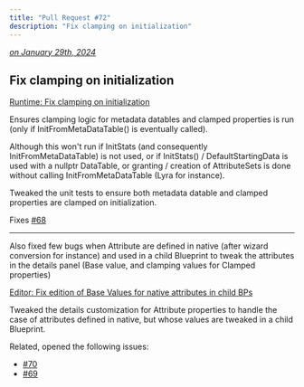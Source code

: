 ```yaml
---
title: "Pull Request #72"
description: "Fix clamping on initialization"
---
```


*[on January 29th, 2024](https://github.com/BlueprintAttributes/BlueprintAttributes/pull/72)*

## Fix clamping on initialization

[Runtime: Fix clamping on initialization](https://github.com/BlueprintAttributes/BlueprintAttributes/commit/9ca34f68a6a5d56439c2fca0b3834153f9edb024)

Ensures clamping logic for metadata datables and clamped properties is run (only if InitFromMetaDataTable() is eventually called).

Although this won't run if InitStats (and consequently InitFromMetaDataTable) is not used, or if InitStats() / DefaultStartingData is used with a nullptr DataTable, or granting / creation of AttributeSets is done without calling InitFromMetaDataTable (Lyra for instance).

Tweaked the unit tests to ensure both metadata datable and clamped properties are clamped on initialization.

Fixes [#68](https://github.com/BlueprintAttributes/BlueprintAttributes/issues/68)

***

Also fixed few bugs when Attribute are defined in native (after wizard conversion for instance) and used in a child Blueprint to tweak the attributes in the details panel (Base value, and clamping values for Clamped properties)

[Editor: Fix edition of Base Values for native attributes in child BPs](https://github.com/BlueprintAttributes/BlueprintAttributes/commit/870c8081f8437e7a52159e0ee38ef6e916dfaeee)

Tweaked the details customization for Attribute properties to handle the case of attributes defined in native, but whose values are tweaked in a child Blueprint.

Related, opened the following issues:

* [#70](https://github.com/BlueprintAttributes/BlueprintAttributes/issues/70)
* [#69](https://github.com/BlueprintAttributes/BlueprintAttributes/issues/69)

